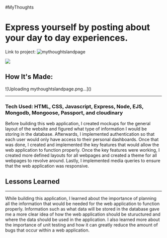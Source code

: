 #MyThoughts
 
<h1>Express yourself by posting about your day to day experiences.</h2>

<span>Link to project: ![mythoughtslandpage](https://user-images.githubusercontent.com/73978386/197249843-80e00055-86a3-4055-80a6-f0e4643099d6.png)</span>

![](/public/img/mythoughtslandingpage.png)

<h2>How It's Made:</h2>![Uploading mythoughtslandpage.png…]()


<hr>
 
<h3>Tech Used: HTML, CSS, Javascript, Express, Node, EJS, Mongodb, Mongoose, Passport, and cloudinary</h3>

<p>Before building this web application, I created mockups for the general layout of the website and figured what type of information I would be storing in the database. Afterwards, I implemented authentication so that each user would only have access to their personal dashboards. Once that was done, I created and implemented the key features that would allow the web application to function properly. Once the key features were working, I created more defined layouts for all webpages and created a theme for all webpages to revolve around. Lastly, I implemented media queries to ensure that the web application was responsive.</p>

<!-- <h2>Optimizations</h2>

<hr>

<p>While building this application, I learned about the importance of planning all the information that would be needed for the web application to function properly. Information such as what data will be stored in the database gave me a more clear idea of how the web application should be stuructured and where the data should be used in the application. I also learned more about the importance of unit testing and how it can greatly reduce the amount of bugs that occur within a web application.</p> -->

<h2>Lessons Learned</h2>

<hr>

<p>While building this application, I learned about the importance of planning all the information that would be needed for the web application to function properly. Information such as what data will be stored in the database gave me a more clear idea of how the web application should be stuructured and where the data should be used in the application. I also learned more about the importance of unit testing and how it can greatly reduce the amount of bugs that occur within a web application.</p>


